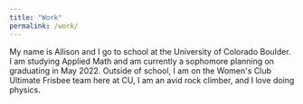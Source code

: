 ```yaml
---
title: "Work"
permalink: /work/
---
```


My name is Allison and I go to school at the University of Colorado Boulder. I am studying Applied Math and am currently a sophomore planning on graduating in May 2022. Outside of school, I am on the Women's Club Ultimate Frisbee team here at CU, I am an avid rock climber, and I love doing physics.